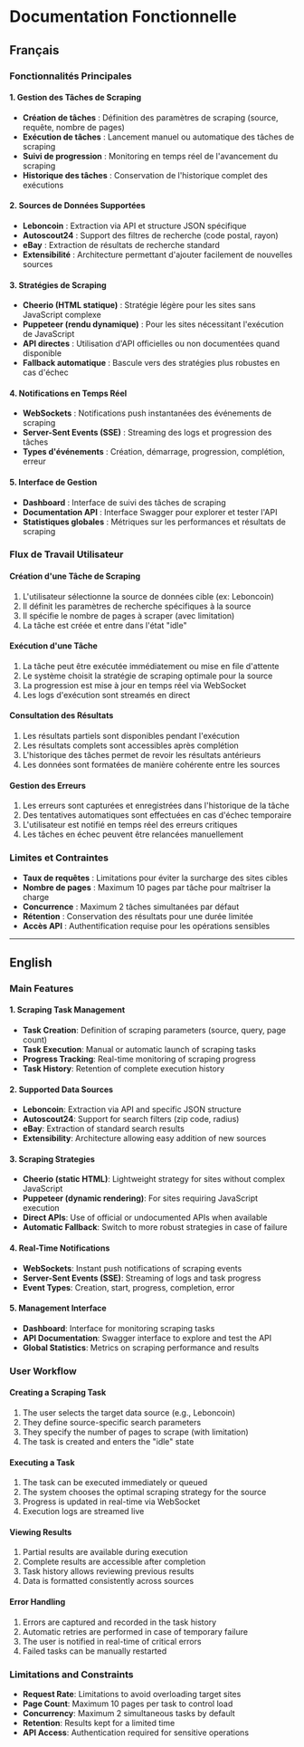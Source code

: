 # Documentation Fonctionnelle

## Français

### Fonctionnalités Principales

#### 1. Gestion des Tâches de Scraping

- **Création de tâches** : Définition des paramètres de scraping (source, requête, nombre de pages)
- **Exécution de tâches** : Lancement manuel ou automatique des tâches de scraping
- **Suivi de progression** : Monitoring en temps réel de l'avancement du scraping
- **Historique des tâches** : Conservation de l'historique complet des exécutions

#### 2. Sources de Données Supportées

- **Leboncoin** : Extraction via API et structure JSON spécifique
- **Autoscout24** : Support des filtres de recherche (code postal, rayon)
- **eBay** : Extraction de résultats de recherche standard
- **Extensibilité** : Architecture permettant d'ajouter facilement de nouvelles sources

#### 3. Stratégies de Scraping

- **Cheerio (HTML statique)** : Stratégie légère pour les sites sans JavaScript complexe
- **Puppeteer (rendu dynamique)** : Pour les sites nécessitant l'exécution de JavaScript
- **API directes** : Utilisation d'API officielles ou non documentées quand disponible
- **Fallback automatique** : Bascule vers des stratégies plus robustes en cas d'échec

#### 4. Notifications en Temps Réel

- **WebSockets** : Notifications push instantanées des événements de scraping
- **Server-Sent Events (SSE)** : Streaming des logs et progression des tâches
- **Types d'événements** : Création, démarrage, progression, complétion, erreur

#### 5. Interface de Gestion

- **Dashboard** : Interface de suivi des tâches de scraping
- **Documentation API** : Interface Swagger pour explorer et tester l'API
- **Statistiques globales** : Métriques sur les performances et résultats de scraping

### Flux de Travail Utilisateur

#### Création d'une Tâche de Scraping

1. L'utilisateur sélectionne la source de données cible (ex: Leboncoin)
2. Il définit les paramètres de recherche spécifiques à la source
3. Il spécifie le nombre de pages à scraper (avec limitation)
4. La tâche est créée et entre dans l'état "idle"

#### Exécution d'une Tâche

1. La tâche peut être exécutée immédiatement ou mise en file d'attente
2. Le système choisit la stratégie de scraping optimale pour la source
3. La progression est mise à jour en temps réel via WebSocket
4. Les logs d'exécution sont streamés en direct

#### Consultation des Résultats

1. Les résultats partiels sont disponibles pendant l'exécution
2. Les résultats complets sont accessibles après complétion
3. L'historique des tâches permet de revoir les résultats antérieurs
4. Les données sont formatées de manière cohérente entre les sources

#### Gestion des Erreurs

1. Les erreurs sont capturées et enregistrées dans l'historique de la tâche
2. Des tentatives automatiques sont effectuées en cas d'échec temporaire
3. L'utilisateur est notifié en temps réel des erreurs critiques
4. Les tâches en échec peuvent être relancées manuellement

### Limites et Contraintes

- **Taux de requêtes** : Limitations pour éviter la surcharge des sites cibles
- **Nombre de pages** : Maximum 10 pages par tâche pour maîtriser la charge
- **Concurrence** : Maximum 2 tâches simultanées par défaut
- **Rétention** : Conservation des résultats pour une durée limitée
- **Accès API** : Authentification requise pour les opérations sensibles

---

## English

### Main Features

#### 1. Scraping Task Management

- **Task Creation**: Definition of scraping parameters (source, query, page count)
- **Task Execution**: Manual or automatic launch of scraping tasks
- **Progress Tracking**: Real-time monitoring of scraping progress
- **Task History**: Retention of complete execution history

#### 2. Supported Data Sources

- **Leboncoin**: Extraction via API and specific JSON structure
- **Autoscout24**: Support for search filters (zip code, radius)
- **eBay**: Extraction of standard search results
- **Extensibility**: Architecture allowing easy addition of new sources

#### 3. Scraping Strategies

- **Cheerio (static HTML)**: Lightweight strategy for sites without complex JavaScript
- **Puppeteer (dynamic rendering)**: For sites requiring JavaScript execution
- **Direct APIs**: Use of official or undocumented APIs when available
- **Automatic Fallback**: Switch to more robust strategies in case of failure

#### 4. Real-Time Notifications

- **WebSockets**: Instant push notifications of scraping events
- **Server-Sent Events (SSE)**: Streaming of logs and task progress
- **Event Types**: Creation, start, progress, completion, error

#### 5. Management Interface

- **Dashboard**: Interface for monitoring scraping tasks
- **API Documentation**: Swagger interface to explore and test the API
- **Global Statistics**: Metrics on scraping performance and results

### User Workflow

#### Creating a Scraping Task

1. The user selects the target data source (e.g., Leboncoin)
2. They define source-specific search parameters
3. They specify the number of pages to scrape (with limitation)
4. The task is created and enters the "idle" state

#### Executing a Task

1. The task can be executed immediately or queued
2. The system chooses the optimal scraping strategy for the source
3. Progress is updated in real-time via WebSocket
4. Execution logs are streamed live

#### Viewing Results

1. Partial results are available during execution
2. Complete results are accessible after completion
3. Task history allows reviewing previous results
4. Data is formatted consistently across sources

#### Error Handling

1. Errors are captured and recorded in the task history
2. Automatic retries are performed in case of temporary failure
3. The user is notified in real-time of critical errors
4. Failed tasks can be manually restarted

### Limitations and Constraints

- **Request Rate**: Limitations to avoid overloading target sites
- **Page Count**: Maximum 10 pages per task to control load
- **Concurrency**: Maximum 2 simultaneous tasks by default
- **Retention**: Results kept for a limited time
- **API Access**: Authentication required for sensitive operations 
